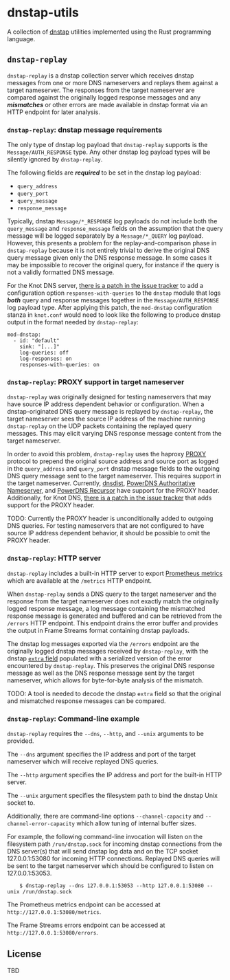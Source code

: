 # dnstap-utils

A collection of [dnstap](https://dnstap.info/) utilities implemented using the
Rust programming language.

## `dnstap-replay`

`dnstap-replay` is a dnstap collection server which receives dnstap
messages from one or more DNS nameservers and replays them against a
target nameserver.  The responses from the target nameserver are
compared against the originally logged response messages and any
***mismatches*** or other errors are made available in dnstap format
via an HTTP endpoint for later analysis.

### `dnstap-replay`: dnstap message requirements

The only type of dnstap log payload that `dnstap-replay` supports is the
`Message/AUTH_RESPONSE` type. Any other dnstap log payload types will be
silently ignored by `dnstap-replay`.

The following fields are ***required*** to be set in the dnstap log
payload:

 * `query_address`
 * `query_port`
 * `query_message`
 * `response_message`

Typically, dnstap `Message/*_RESPONSE` log payloads do not include both
the `query_message` and `response_message` fields on the assumption that
the query message will be logged separately by a `Message/*_QUERY` log
payload. However, this presents a problem for the replay-and-comparison
phase in `dnstap-replay` because it is not entirely trivial to derive
the original DNS query message given only the DNS response message. In
some cases it may be impossible to recover the original query, for
instance if the query is not a validly formatted DNS message.

For the Knot DNS server, [there is a patch in the issue
tracker](https://gitlab.nic.cz/knot/knot-dns/-/issues/764) to add a
configuration option `responses-with-queries` to the `dnstap` module
that logs ***both*** query and response messages together in the
`Message/AUTH_RESPONSE` log payload type. After applying this patch, the
`mod-dnstap` configuration stanza in `knot.conf` would need to look like
the following to produce dnstap output in the format needed by
`dnstap-replay`:

```
mod-dnstap:
  - id: "default"
    sink: "[...]"
    log-queries: off
    log-responses: on
    responses-with-queries: on
```

### `dnstap-replay`: PROXY support in target nameserver

`dnstap-replay` was originally designed for testing nameservers that may
have source IP address dependent behavior or configuration. When a
dnstap-originated DNS query message is replayed by `dnstap-replay`, the
target nameserver sees the source IP address of the machine running
`dnstap-replay` on the UDP packets containing the replayed query
messages. This may elicit varying DNS response message content from the
target nameserver.

In order to avoid this problem, `dnstap-replay` uses the haproxy
[PROXY](https://www.haproxy.org/download/2.5/doc/proxy-protocol.txt)
protocol to prepend the original source address and source port as
logged in the `query_address` and `query_port` dnstap message fields to
the outgoing DNS query message sent to the target nameserver. This
requires support in the target nameserver. Currently,
[dnsdist](https://blog.powerdns.com/2021/05/11/dnsdist-1-6-0-released/),
[PowerDNS Authoritative
Nameserver](https://github.com/PowerDNS/pdns/pull/10660), and [PowerDNS
Recursor](https://github.com/PowerDNS/pdns/pull/8874) have support for
the PROXY header. Additionally, for Knot DNS, [there is a patch in the
issue tracker](https://gitlab.nic.cz/knot/knot-dns/-/issues/762) that
adds support for the PROXY header.

TODO: Currently the PROXY header is unconditionally added to outgoing
DNS queries. For testing nameservers that are not configured to have
source IP address dependent behavior, it should be possible to omit the
PROXY header.

### `dnstap-replay`: HTTP server

`dnstap-replay` includes a built-in HTTP server to export [Prometheus
metrics](src/bin/dnstap-replay/metrics.rs) which are available at the
`/metrics` HTTP endpoint.

When `dnstap-replay` sends a DNS query to the target nameserver and the
response from the target nameserver does not exactly match the
originally logged response message, a log message containing the
mismatched response message is generated and buffered and can be
retrieved from the `/errors` HTTP endpoint. This endpoint drains the
error buffer and provides the output in Frame Streams format containing
dnstap payloads.

The dnstap log messages exported via the `/errors` endpoint are the
originally logged dnstap messages received by `dnstap-replay`, with the
dnstap [`extra`
field](https://github.com/dnstap/dnstap.pb/blob/9bafb5b59dacc48a6ff6a839e419e540f1201c42/dnstap.proto#L37-L40)
populated with a serialized version of the error encountered by
`dnstap-replay`. This preserves the original DNS response message as
well as the DNS response message sent by the target nameserver, which
allows for byte-for-byte analysis of the mismatch.

TODO: A tool is needed to decode the dnstap `extra` field so that the
original and mismatched response messages can be compared.

### `dnstap-replay`: Command-line example

`dnstap-replay` requires the `--dns`, `--http`, and `--unix` arguments
to be provided.

The `--dns` argument specifies the IP address and port of the target
nameserver which will receive replayed DNS queries.

The `--http` argument specifies the IP address and port for the built-in
HTTP server.

The `--unix` argument specifies the filesystem path to bind the dnstap
Unix socket to.

Additionally, there are command-line options `--channel-capacity` and
`--channel-error-capacity` which allow tuning of internal buffer
sizes.

For example, the following command-line invocation will listen on the
filesystem path `/run/dnstap.sock` for incoming dnstap connections from
the DNS server(s) that will send dnstap log data and on the TCP socket
127.0.0.1:53080 for incoming HTTP connections. Replayed DNS queries will
be sent to the target nameserver which should be configured to listen on
127.0.0.1:53053.

```
    $ dnstap-replay --dns 127.0.0.1:53053 --http 127.0.0.1:53080 --unix /run/dnstap.sock
```

The Prometheus metrics endpoint can be accessed at
`http://127.0.0.1:53080/metrics`.

The Frame Streams errors endpoint can be accessed at
`http://127.0.0.1:53080/errors`.

## License

TBD
